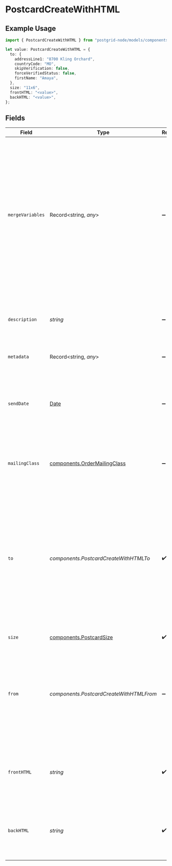 # PostcardCreateWithHTML

## Example Usage

```typescript
import { PostcardCreateWithHTML } from "postgrid-node/models/components";

let value: PostcardCreateWithHTML = {
  to: {
    addressLine1: "8700 Kling Orchard",
    countryCode: "MO",
    skipVerification: false,
    forceVerifiedStatus: false,
    firstName: "Amaya",
  },
  size: "11x6",
  frontHTML: "<value>",
  backHTML: "<value>",
};
```

## Fields

| Field                                                                                                                                                                                                                                                                     | Type                                                                                                                                                                                                                                                                      | Required                                                                                                                                                                                                                                                                  | Description                                                                                                                                                                                                                                                               |
| ------------------------------------------------------------------------------------------------------------------------------------------------------------------------------------------------------------------------------------------------------------------------- | ------------------------------------------------------------------------------------------------------------------------------------------------------------------------------------------------------------------------------------------------------------------------- | ------------------------------------------------------------------------------------------------------------------------------------------------------------------------------------------------------------------------------------------------------------------------- | ------------------------------------------------------------------------------------------------------------------------------------------------------------------------------------------------------------------------------------------------------------------------- |
| `mergeVariables`                                                                                                                                                                                                                                                          | Record<string, *any*>                                                                                                                                                                                                                                                     | :heavy_minus_sign:                                                                                                                                                                                                                                                        | These will be merged with the variables in the template or HTML you create this order with. The keys in this object should match the variable names in the template _exactly_ as they are case-sensitive. Note that these _do not_ apply to PDFs uploaded with the order. |
| `description`                                                                                                                                                                                                                                                             | *string*                                                                                                                                                                                                                                                                  | :heavy_minus_sign:                                                                                                                                                                                                                                                        | An optional string describing this resource. Will be visible in the API and the dashboard.                                                                                                                                                                                |
| `metadata`                                                                                                                                                                                                                                                                | Record<string, *any*>                                                                                                                                                                                                                                                     | :heavy_minus_sign:                                                                                                                                                                                                                                                        | See the section on Metadata.                                                                                                                                                                                                                                              |
| `sendDate`                                                                                                                                                                                                                                                                | [Date](https://developer.mozilla.org/en-US/docs/Web/JavaScript/Reference/Global_Objects/Date)                                                                                                                                                                             | :heavy_minus_sign:                                                                                                                                                                                                                                                        | This order will transition from `ready` to `printing` on the day after this date. You can use this parameter to schedule orders for a future date.                                                                                                                        |
| `mailingClass`                                                                                                                                                                                                                                                            | [components.OrderMailingClass](../../models/components/ordermailingclass.md)                                                                                                                                                                                              | :heavy_minus_sign:                                                                                                                                                                                                                                                        | The mailing class of this order. If not provided, automatically set to `first_class`.                                                                                                                                                                                     |
| `to`                                                                                                                                                                                                                                                                      | *components.PostcardCreateWithHTMLTo*                                                                                                                                                                                                                                     | :heavy_check_mark:                                                                                                                                                                                                                                                        | The recipient of this order. You can either supply the contact information inline here or provide a contact ID. PostGrid will automatically deduplicate contacts regardless of whether you provide the information inline here or call the contact creation endpoint.     |
| `size`                                                                                                                                                                                                                                                                    | [components.PostcardSize](../../models/components/postcardsize.md)                                                                                                                                                                                                        | :heavy_check_mark:                                                                                                                                                                                                                                                        | The size of the postcard.                                                                                                                                                                                                                                                 |
| `from`                                                                                                                                                                                                                                                                    | *components.PostcardCreateWithHTMLFrom*                                                                                                                                                                                                                                   | :heavy_minus_sign:                                                                                                                                                                                                                                                        | The contact information of the sender. You can pass contact information inline here just like you can for the `to`. Unlike other order types, the sender address is optional for postcards.                                                                               |
| `frontHTML`                                                                                                                                                                                                                                                               | *string*                                                                                                                                                                                                                                                                  | :heavy_check_mark:                                                                                                                                                                                                                                                        | The HTML content for the front of the postcard. You can supply _either_ this or `frontTemplate` but not both.                                                                                                                                                             |
| `backHTML`                                                                                                                                                                                                                                                                | *string*                                                                                                                                                                                                                                                                  | :heavy_check_mark:                                                                                                                                                                                                                                                        | The HTML content for the back of the postcard. You can supply _either_ this or `backTemplate` but not both.                                                                                                                                                               |